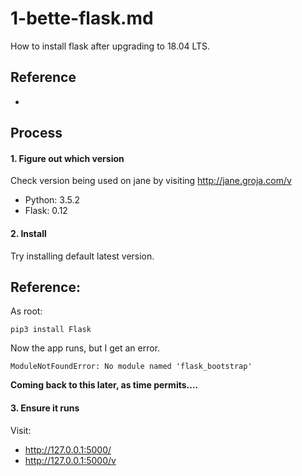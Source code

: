 
# 1-bette-flask.md

How to install flask after upgrading to 18.04 LTS.

## Reference

-

## Process

#### 1. Figure out which version

Check version being used on jane by visiting http://jane.groja.com/v

- Python: 3.5.2
- Flask: 0.12

#### 2. Install

Try installing default latest version.

Reference:
-

As root:
```
pip3 install Flask
```

Now the app runs, but I get an error.

```
ModuleNotFoundError: No module named 'flask_bootstrap'
```

**Coming back to this later, as time permits....**


#### 3. Ensure it runs

Visit:

- http://127.0.0.1:5000/
- http://127.0.0.1:5000/v


